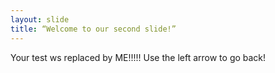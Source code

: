 ```yaml
---
layout: slide
title: “Welcome to our second slide!”
---
```

Your test ws replaced by ME!!!!!
Use the left arrow to go back!

